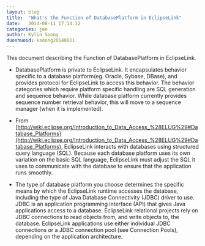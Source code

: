 ```yaml
---
layout: blog
title:  "What's the Function of DatabasePlatform in EclipseLink"
date:   2014-08-11 17:14:12
categories: jee
author: Kylin Soong
duoshuoid: ksoong20140811
---
```


This document describing the Function of DatabasePlatform in EclipseLink.

* DatabasePlatform is private to EclipseLink. It encapsulates behavior specific to a database platform(eg. Oracle, Sybase, DBase), and provides protocol for EclipseLink to access this behavior. The behavior categories which require platform specific handling are SQL generation and sequence behavior. While database platform currently provides sequence number retrieval behavior, this will move to a sequence manager (when it is implemented).

* From [http://wiki.eclipse.org/Introduction_to_Data_Access_%28ELUG%29#Database_Platforms](http://wiki.eclipse.org/Introduction_to_Data_Access_%28ELUG%29#Database_Platforms), EclipseLink interacts with databases using structured query language (SQL). Because each database platform uses its own variation on the basic SQL language, EclipseLink must adjust the SQL it uses to communicate with the database to ensure that the application runs smoothly. 

* The type of database platform you choose determines the specific means by which the EclipseLink runtime accesses the database, including the type of Java Database Connectivity (JDBC) driver to use. JDBC is an application programming interface (API) that gives Java applications access to a database. EclipseLink relational projects rely on JDBC connections to read objects from, and write objects to, the database. EclipseLink applications use either individual JDBC connections or a JDBC connection pool (see Connection Pools), depending on the application architecture. 
